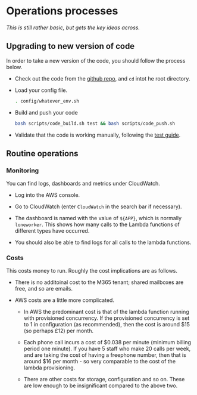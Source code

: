 # Operations processes

*This is still rather basic, but gets the key ideas across.*

## Upgrading to new version of code

In order to take a new version of the code, you should follow the process below.

- Check out the code from the [github repo](https://github.com/Scottish-Tech-Army/seescape-lone-working), and `cd` intot he root directory.

- Load your config file.

    ~~~bash
    . config/whatever_env.sh
    ~~~

- Build and push your code

    ~~~bash
    bash scripts/code_build.sh test && bash scripts/code_push.sh
    ~~~

- Validate that the code is working manually, following the [test guide](testing.md).

## Routine operations

### Monitoring

You can find logs, dashboards and metrics under CloudWatch.

- Log into the AWS console.

- Go to CloudWatch (enter `CloudWatch` in the search bar if necessary).

- The dashboard is named with the value of `${APP}`, which is normally `loneworker`. This shows how many calls to the Lambda functions of different types have occurred.

- You should also be able to find logs for all calls to the lambda functions.

### Costs

This costs money to run. Roughly the cost implications are as follows.

- There is no additoinal cost to the M365 tenant; shared mailboxes are free, and so are emails.

- AWS costs are a little more complicated.

    - In AWS the predominant cost is that of the lambda function running with provisioned concurrency. If the provisioned concurrency is set to 1 in configuration (as recommended), then the cost is around $15 (so perhaps £12) per month.

    - Each phone call incurs a cost of $0.038 per minute (minimum billing period one minute). If you have 5 staff who make 20 calls per week, and are taking the cost of having a freephone number, then that is around $16 per month - so very comparable to the cost of the lambda provisioning.

    - There are other costs for storage, configuration and so on. These are low enough to be insignificant compared to the above two.

